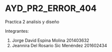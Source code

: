 # AYD_PR2_ERROR_404
Practica 2 analisis y diseño

Integrantes:

1. Jorge David Espina Molina 201403632
2. Jeannira Del Rosario Sic Menéndez 201602434
